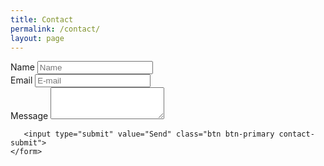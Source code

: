 ```yaml
---
title: Contact
permalink: /contact/
layout: page
---
```


<div class="contact text-center">
	<form action="https://formspree.io/kvynmusic@gmail.com" method="POST">
		<div class="form-group">
			<label for="contact-name">Name</label>
			<input type="text" name="name" class="form-control" id="contact-name" placeholder="Name">
		</div>
		<div class="form-group">
			<label for="contact-email">Email</label>
			<input type="email" class="form-control" name="_replyto" id="contact-email" placeholder="E-mail">
		</div>
		<div class="form-group">
			<label for="contact-text">Message</label>
			<textarea class="form-control" id="contact-text" rows="3" name="message"></textarea>
		</div>
	    
	   <input type="submit" value="Send" class="btn btn-primary contact-submit">
	</form>
</div>
